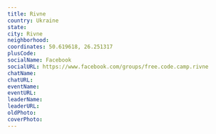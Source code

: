 ```yaml
---
title: Rivne
country: Ukraine
state: 
city: Rivne
neighborhood: 
coordinates: 50.619618, 26.251317
plusCode:
socialName: Facebook
socialURL: https://www.facebook.com/groups/free.code.camp.rivne
chatName:
chatURL:
eventName:
eventURL:
leaderName:
leaderURL:
oldPhoto: 
coverPhoto:
---
```

